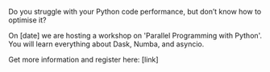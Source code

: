 Do you struggle with your Python code performance, but don’t know how to optimise it?

On [date] we are hosting a workshop on 'Parallel Programming with Python'. You will learn everything about Dask, Numba, and asyncio.

Get more information and register here:
[link]
